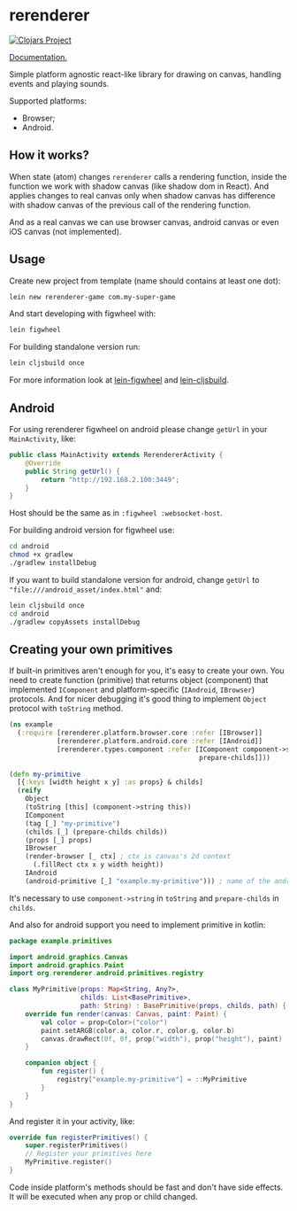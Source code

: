 # rerenderer

[![Clojars Project](https://img.shields.io/clojars/v/org.rerenderer/rerenderer.svg)](https://clojars.org/org.rerenderer/rerenderer)

[Documentation.](https://rerenderer.github.io/rerenderer/)

Simple platform agnostic react-like library for drawing on canvas,
handling events and playing sounds.

Supported platforms:

- Browser;
- Android.

## How it works?

When state (atom) changes `rerenderer` calls a rendering function,
inside the function we work with shadow canvas (like shadow dom in React).
And applies changes to real canvas only when shadow canvas has difference
with shadow canvas of the previous call of the rendering function.
 
And as a real canvas we can use browser canvas, android canvas
or even iOS canvas (not implemented).

## Usage

Create new project from template (name should contains at least one dot):

```bash
lein new rerenderer-game com.my-super-game
```

And start developing with figwheel with:

```bash
lein figwheel
```

For building standalone version run:

```bash
lein cljsbuild once
```

For more information look at [lein-figwheel](https://github.com/bhauman/lein-figwheel) and [lein-cljsbuild](https://github.com/bhauman/lein-cljsbuild).

## Android

For using rerenderer figwheel on android please change `getUrl` in your `MainActivity`, like:

```java
public class MainActivity extends RerendererActivity {
    @Override
    public String getUrl() {
        return "http://192.168.2.100:3449";
    }
}
```

Host should be the same as in `:figwheel :websocket-host`.

For building android version for figwheel use:

```bash
cd android
chmod +x gradlew
./gradlew installDebug
```

If you want to build standalone version for android, change `getUrl` to 
`"file:///android_asset/index.html"` and:

```bash
lein cljsbuild once
cd android 
./gradlew copyAssets installDebug
```

## Creating your own primitives

If built-in primitives aren't enough for you, it's easy to create your
own. You need to create function (primitive) that returns object (component)
that implemented `IComponent` and platform-specific (`IAndroid`, `IBrowser`)
protocols. And for nicer debugging it's good thing to implement 
`Object` protocol with `toString` method.

~~~clojure
(ns example
  (:require [rerenderer.platform.browser.core :refer [IBrowser]]
            [rerenderer.platform.android.core :refer [IAndroid]]
            [rerenderer.types.component :refer [IComponent component->string
                                                prepare-childs]]))
                                                
(defn my-primitive
  [{:keys [width height x y] :as props} & childs]
  (reify
    Object
    (toString [this] (component->string this))
    IComponent
    (tag [_] "my-primitive")
    (childs [_] (prepare-childs childs))
    (props [_] props)
    IBrowser
    (render-browser [_ ctx] ; ctx is canvas's 2d context
      (.fillRect ctx x y width height))
    IAndroid
    (android-primitive [_] "example.my-primitive"))) ; name of the androidn component
~~~

It's necessary to use `component->string` in `toString` and 
`prepare-childs` in `childs`.

And also for android support you need to implement primitive in kotlin:

~~~kotlin
package example.primitives

import android.graphics.Canvas
import android.graphics.Paint
import org.rerenderer.android.primitives.registry

class MyPrimitive(props: Map<String, Any?>,
                  childs: List<BasePrimitive>,
                  path: String) : BasePrimitive(props, childs, path) {
    override fun render(canvas: Canvas, paint: Paint) {
        val color = prop<Color>("color")
        paint.setARGB(color.a, color.r, color.g, color.b)
        canvas.drawRect(0f, 0f, prop("width"), prop("height"), paint)
    }

    companion object {
        fun register() {
            registry["example.my-primitive"] = ::MyPrimitive
        }
    }
}
~~~

And register it in your activity, like:

~~~kotlin
override fun registerPrimitives() {
    super.registerPrimitives()
    // Register your primitives here
    MyPrimitive.register()
}
~~~

Code inside platform's methods should be fast and don't have side
effects. It will be executed when any prop or child changed.

